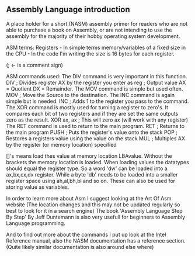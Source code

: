 ## Assembly Language introduction

A place holder for a short (NASM) assembly primer for readers who are not able to purchase a book on Assembly, or are not intending to use the assembly for the majority of their hobby operating system development.  

ASM terms:
Registers - In simple terms memory/variables of a fixed size in the CPU
	  - In the code I'm writing the size is 16 bytes for each register.

(; <- is a comment sign)

ASM commands used:
The DIV command is very important in this function.
DIV <reg>		; Divides register AX by the register you enter as reg
			; Output value AX = Quotient DX = Remainder.
The MOV command is simple but used often.
MOV <Destination> <Source>    ; Move the Source to the destination.
The INC command is again simple but is needed.
INC <reg>		 ; Adds 1 to the register you pass to the command.
The XOR command is mostly used for turning a register to zero's. It compares each bit of two registers and if they are set the same outputs zero as the result.
XOR ax, ax		  ; This will zero ax (will work with any register)
The RET command is used to return to the main program.
RET			; Returns to the main program
PUSH <reg>		; Puts the register's value onto the stack
POP <reg>		; Restores a registers value using the value on the stack
MUL <reg>      ; Multiples AX by the register (or memory location) specified

[]'s means load thes value at memory location LBAvalue. Without the brackets the memory location is loaded. When loading values the datatypes should equal the register type. So a word 'dw' can be loaded into a ax,bx,cx,dx register. While a byte 'db' needs to be loaded into a smaller register space using ah,al,bh,bl and so on. These can also be used for storing value as variables.  

In order to learn more about Asm I suggest looking at the Art Of Asm website (The location changes and this may not be updated regularly so best to look for it in a search engine)
The book 'Assembly Language Step By Step' By Jeff Duntemann is also very usefull for beginners to Assembly Language programming.

And to find out more about the commands I put up look at the Intel Reference manual, also the NASM documentation has a reference section. (Quite likely similar documentation is also around else where)
